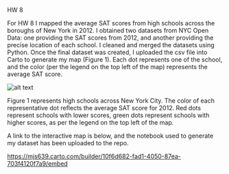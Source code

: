 HW 8 

For HW 8 I mapped the average SAT scores from high schools across the boroughs of New York in 2012. I obtained two datasets from NYC Open Data: one providing the SAT scores from 2012, and another providing the precise location of each school. I cleaned and merged the datasets using Python. Once the final dataset was created, I uploaded the csv file into Carto to generate my map (Figure 1). Each dot represents one of the school, and the color (per the legend on the top left of the map) represents the average SAT score. 


![alt text](https://raw.githubusercontent.com/mjs639/PUI2017_mjs639/master/CUSP%20Screenshots/Screen%20Shot%202017-11-11%20at%204.49.07%20PM.png)

Figure 1 represents high schools across New York City. The color of each representative dot reflects the average SAT score for 2012. Red dots represent schools with lower scores, green dots represent schools with higher scores, as per the legend on the top left of the map. 


A link to the interactive map is below, and the notebook used to generate my dataset has been uploaded to the repo.

https://mjs639.carto.com/builder/10f6d682-fad1-4050-87ea-703f4120f7a9/embed

